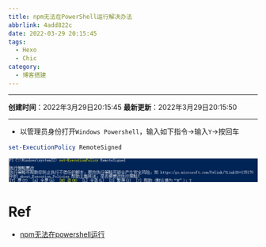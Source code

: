 ```yaml
---
title: npm无法在PowerShell运行解决办法
abbrlink: 4add822c
date: 2022-03-29 20:15:45
tags:
  - Hexo
  - Chic
category:
  - 博客搭建
---
```


---

**创建时间**：2022年3月29日20:15:45
**最新更新**：2022年3月29日20:15:50


---

* 以管理员身份打开`Windows Powershell`，输入如下指令→输入`Y`→按回车

```PowerShell
set-ExecutionPolicy RemoteSigned
```
![image-20220329201612274](npm无法在PowerShell运行解决办法/image-20220329201612274.png)




# Ref
* [npm无法在powershell运行](https://blog.csdn.net/only_neo/article/details/116979393?utm_medium=distribute.pc_aggpage_search_result.none-task-blog-2~aggregatepage~first_rank_ecpm_v1~rank_v31_ecpm-1-116979393.pc_agg_new_rank&utm_term=npm+powershell+%E5%AE%89%E8%A3%85&spm=1000.2123.3001.4430)
